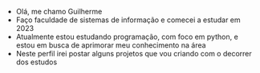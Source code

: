 - Olá, me chamo Guilherme
- Faço faculdade de sistemas de informação e comecei a estudar em 2023
- Atualmente estou estudando programação, com foco em python, e estou em busca de aprimorar meu conhecimento na área
- Neste perfil irei postar alguns projetos que vou criando com o decorrer dos estudos
